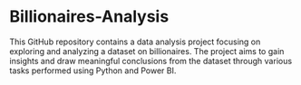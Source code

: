 # Billionaires-Analysis
This GitHub repository contains a data analysis project focusing on exploring and analyzing a dataset on billionaires. The project aims to gain insights and draw meaningful conclusions from the dataset through various tasks performed using Python and Power BI.

